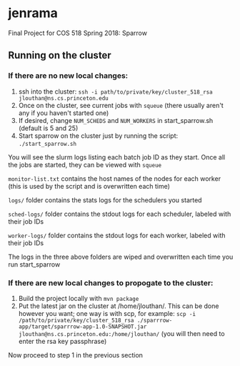 # jenrama
Final Project for COS 518 Spring 2018:  Sparrow

## Running on the cluster

### If there are no new local changes:

1. ssh into the cluster: `ssh -i path/to/private/key/cluster_518_rsa jlouthan@ns.cs.princeton.edu`
2. Once on the cluster, see current jobs with `squeue` (there usually aren't any if you haven't started one)
3. If desired, change `NUM_SCHEDS` and `NUM_WORKERS` in start_sparrow.sh (default is 5 and 25)
4. Start sparrow on the cluster just by running the script:  `./start_sparrow.sh`

You will see the slurm logs listing each batch job ID as they start. Once all the jobs are started, they can be viewed with `squeue`

`monitor-list.txt` contains the host names of the nodes for each worker (this is used by the script and is overwritten each time)

`logs/` folder contains the stats logs for the schedulers you started

`sched-logs/` folder contains the stdout logs for each scheduler, labeled with their job IDs

`worker-logs/` folder contains the stdout logs for each worker, labeled with their job IDs

The logs in the three above folders are wiped and overwritten each time you run start_sparrow

### If there are new local changes to propogate to the cluster:

1. Build the project locally with `mvn package`
2. Put the latest jar on the cluster at /home/jlouthan/. This can be done however you want; one way is with scp, for example:
`scp -i /path/to/private/key/cluster_518_rsa ./sparrrow-app/target/sparrrow-app-1.0-SNAPSHOT.jar jlouthan@ns.cs.princeton.edu:/home/jlouthan/` (you will then need to enter the rsa key passphrase)

Now proceed to step 1 in the previous section
